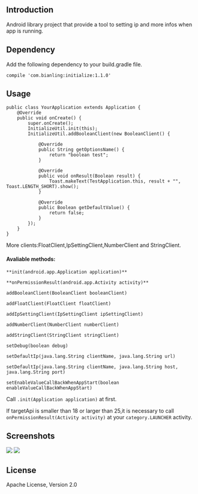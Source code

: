 ## Introduction ##
Android library project that provide a tool to setting ip and more infos when app is running.
## Dependency ##
Add the following dependency to your build.gradle file.

    compile 'com.bianling:initialize:1.1.0'
## Usage ##

    public class YourApplication extends Application {
	    @Override
	    public void onCreate() {
	        super.onCreate();
	        InitializeUtil.init(this);
	        InitializeUtil.addBooleanClient(new BooleanClient() {
	
	            @Override
	            public String getOptionsName() {
	                return "boolean test";
	            }
	
	            @Override
	            public void onResult(Boolean result) {
	                Toast.makeText(TestApplication.this, result + "", Toast.LENGTH_SHORT).show();
	            }
	
	            @Override
	            public Boolean getDefaultValue() {
	                return false;
	            }
	        });
	    }
	}
 
More clients:FloatClient,IpSettingClient,NumberClient and StringClient.

#### Avaliable methods: ####
    **init(android.app.Application application)** 
    
    **onPermissionResult(android.app.Activity activity)** 
    
    addBooleanClient(BooleanClient booleanClient)
     
    addFloatClient(FloatClient floatClient)
     
    addIpSettingClient(IpSettingClient ipSettingClient) 
    
    addNumberClient(NumberClient numberClient) 
    
    addStringClient(StringClient stringClient) 
    
    setDebug(boolean debug) 
    
    setDefaultIp(java.lang.String clientName, java.lang.String url) 
    
    setDefaultIp(java.lang.String clientName, java.lang.String host, java.lang.String port) 
    
    setEnableValueCallBackWhenAppStart(boolean enableValueCallBackWhenAppStart) 

Call `.init(Application application)` at first.

If targetApi is smaller than 18 or larger than 25,it is necessary to call `onPermissionResult(Activity activity)` at your `category.LAUNCHER` activity.
## Screenshots ##
![](https://i.imgur.com/ON12cWj.png)
![](https://i.imgur.com/og6VkV4.png)
## License ##
Apache License, Version 2.0